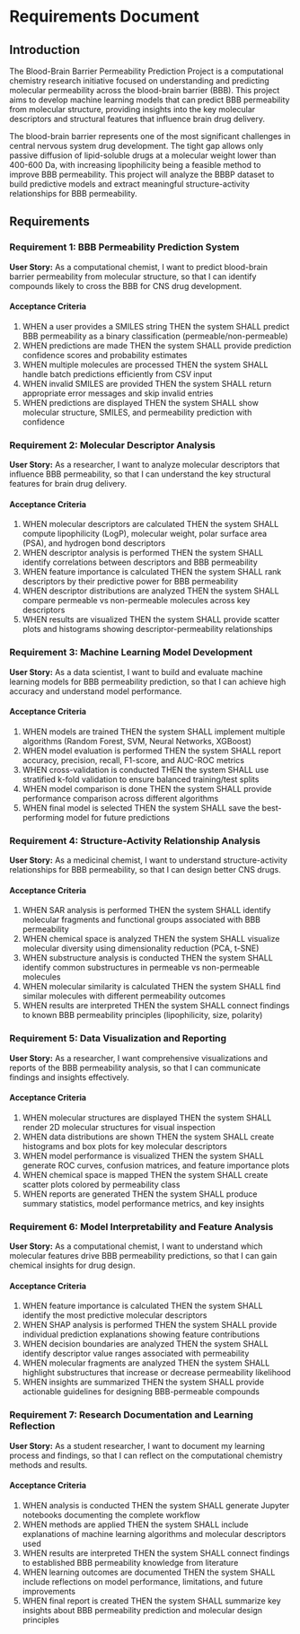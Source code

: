 # Requirements Document

## Introduction

The Blood-Brain Barrier Permeability Prediction Project is a computational chemistry research initiative focused on understanding and predicting molecular permeability across the blood-brain barrier (BBB). This project aims to develop machine learning models that can predict BBB permeability from molecular structure, providing insights into the key molecular descriptors and structural features that influence brain drug delivery.

The blood-brain barrier represents one of the most significant challenges in central nervous system drug development. The tight gap allows only passive diffusion of lipid-soluble drugs at a molecular weight lower than 400-600 Da, with increasing lipophilicity being a feasible method to improve BBB permeability. This project will analyze the BBBP dataset to build predictive models and extract meaningful structure-activity relationships for BBB permeability.

## Requirements

### Requirement 1: BBB Permeability Prediction System

**User Story:** As a computational chemist, I want to predict blood-brain barrier permeability from molecular structure, so that I can identify compounds likely to cross the BBB for CNS drug development.

#### Acceptance Criteria

1. WHEN a user provides a SMILES string THEN the system SHALL predict BBB permeability as a binary classification (permeable/non-permeable)
2. WHEN predictions are made THEN the system SHALL provide prediction confidence scores and probability estimates
3. WHEN multiple molecules are processed THEN the system SHALL handle batch predictions efficiently from CSV input
4. WHEN invalid SMILES are provided THEN the system SHALL return appropriate error messages and skip invalid entries
5. WHEN predictions are displayed THEN the system SHALL show molecular structure, SMILES, and permeability prediction with confidence

### Requirement 2: Molecular Descriptor Analysis

**User Story:** As a researcher, I want to analyze molecular descriptors that influence BBB permeability, so that I can understand the key structural features for brain drug delivery.

#### Acceptance Criteria

1. WHEN molecular descriptors are calculated THEN the system SHALL compute lipophilicity (LogP), molecular weight, polar surface area (PSA), and hydrogen bond descriptors
2. WHEN descriptor analysis is performed THEN the system SHALL identify correlations between descriptors and BBB permeability
3. WHEN feature importance is calculated THEN the system SHALL rank descriptors by their predictive power for BBB permeability
4. WHEN descriptor distributions are analyzed THEN the system SHALL compare permeable vs non-permeable molecules across key descriptors
5. WHEN results are visualized THEN the system SHALL provide scatter plots and histograms showing descriptor-permeability relationships

### Requirement 3: Machine Learning Model Development

**User Story:** As a data scientist, I want to build and evaluate machine learning models for BBB permeability prediction, so that I can achieve high accuracy and understand model performance.

#### Acceptance Criteria

1. WHEN models are trained THEN the system SHALL implement multiple algorithms (Random Forest, SVM, Neural Networks, XGBoost)
2. WHEN model evaluation is performed THEN the system SHALL report accuracy, precision, recall, F1-score, and AUC-ROC metrics
3. WHEN cross-validation is conducted THEN the system SHALL use stratified k-fold validation to ensure balanced training/test splits
4. WHEN model comparison is done THEN the system SHALL provide performance comparison across different algorithms
5. WHEN final model is selected THEN the system SHALL save the best-performing model for future predictions

### Requirement 4: Structure-Activity Relationship Analysis

**User Story:** As a medicinal chemist, I want to understand structure-activity relationships for BBB permeability, so that I can design better CNS drugs.

#### Acceptance Criteria

1. WHEN SAR analysis is performed THEN the system SHALL identify molecular fragments and functional groups associated with BBB permeability
2. WHEN chemical space is analyzed THEN the system SHALL visualize molecular diversity using dimensionality reduction (PCA, t-SNE)
3. WHEN substructure analysis is conducted THEN the system SHALL identify common substructures in permeable vs non-permeable molecules
4. WHEN molecular similarity is calculated THEN the system SHALL find similar molecules with different permeability outcomes
5. WHEN results are interpreted THEN the system SHALL connect findings to known BBB permeability principles (lipophilicity, size, polarity)

### Requirement 5: Data Visualization and Reporting

**User Story:** As a researcher, I want comprehensive visualizations and reports of the BBB permeability analysis, so that I can communicate findings and insights effectively.

#### Acceptance Criteria

1. WHEN molecular structures are displayed THEN the system SHALL render 2D molecular structures for visual inspection
2. WHEN data distributions are shown THEN the system SHALL create histograms and box plots for key molecular descriptors
3. WHEN model performance is visualized THEN the system SHALL generate ROC curves, confusion matrices, and feature importance plots
4. WHEN chemical space is mapped THEN the system SHALL create scatter plots colored by permeability class
5. WHEN reports are generated THEN the system SHALL produce summary statistics, model performance metrics, and key insights

### Requirement 6: Model Interpretability and Feature Analysis

**User Story:** As a computational chemist, I want to understand which molecular features drive BBB permeability predictions, so that I can gain chemical insights for drug design.

#### Acceptance Criteria

1. WHEN feature importance is calculated THEN the system SHALL identify the most predictive molecular descriptors
2. WHEN SHAP analysis is performed THEN the system SHALL provide individual prediction explanations showing feature contributions
3. WHEN decision boundaries are analyzed THEN the system SHALL identify descriptor value ranges associated with permeability
4. WHEN molecular fragments are analyzed THEN the system SHALL highlight substructures that increase or decrease permeability likelihood
5. WHEN insights are summarized THEN the system SHALL provide actionable guidelines for designing BBB-permeable compounds

### Requirement 7: Research Documentation and Learning Reflection

**User Story:** As a student researcher, I want to document my learning process and findings, so that I can reflect on the computational chemistry methods and results.

#### Acceptance Criteria

1. WHEN analysis is conducted THEN the system SHALL generate Jupyter notebooks documenting the complete workflow
2. WHEN methods are applied THEN the system SHALL include explanations of machine learning algorithms and molecular descriptors used
3. WHEN results are interpreted THEN the system SHALL connect findings to established BBB permeability knowledge from literature
4. WHEN learning outcomes are documented THEN the system SHALL include reflections on model performance, limitations, and future improvements
5. WHEN final report is created THEN the system SHALL summarize key insights about BBB permeability prediction and molecular design principles